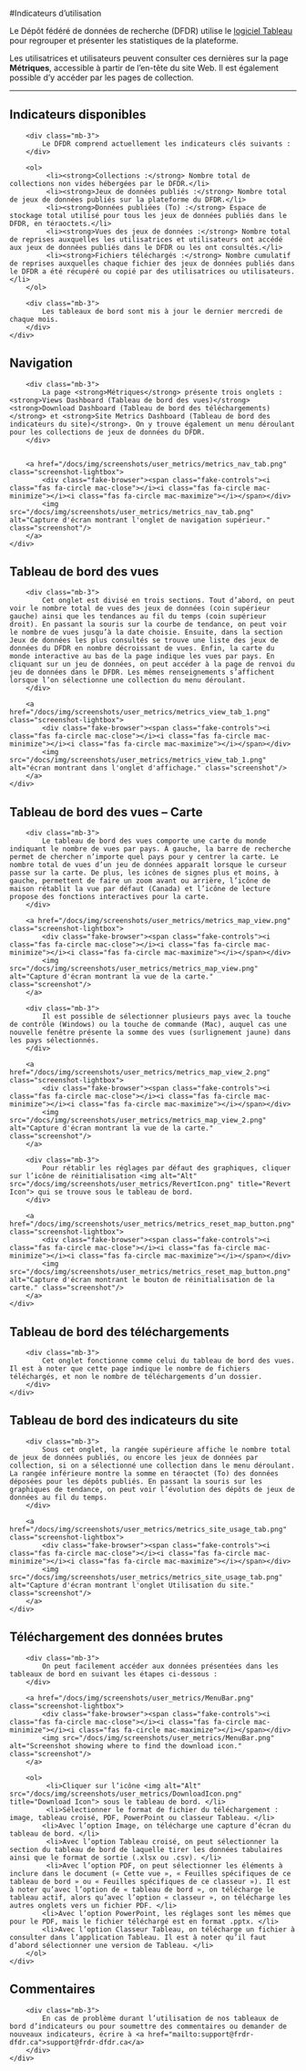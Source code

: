 ﻿#Indicateurs d’utilisation

Le Dépôt fédéré de données de recherche (DFDR) utilise le [logiciel Tableau](https://www.tableau.com/fr-ca/why-tableau/what-is-tableau)
pour regrouper et présenter les statistiques de la plateforme.

Les utilisatrices et utilisateurs peuvent consulter ces dernières sur la page <strong>Métriques</strong>, accessible à partir de
l’en-tête du site Web. Il est également possible d’y accéder par les pages de collection.

<hr />

<div class="card-shadow mb-3">
    <div class="card-body">
        <h2 id="indicateurs-disponibles">Indicateurs disponibles</h2>

        <div class="mb-3">
            Le DFDR comprend actuellement les indicateurs clés suivants :
        </div>

        <ol>
             <li><strong>Collections :</strong> Nombre total de collections non vides hébergées par le DFDR.</li>
             <li><strong>Jeux de données publiés :</strong> Nombre total de jeux de données publiés sur la plateforme du DFDR.</li>
             <li><strong>Données publiées (To) :</strong> Espace de stockage total utilisé pour tous les jeux de données publiés dans le DFDR, en téraoctets.</li>
             <li><strong>Vues des jeux de données :</strong> Nombre total de reprises auxquelles les utilisatrices et utilisateurs ont accédé aux jeux de données publiés dans le DFDR ou les ont consultés.</li>
             <li><strong>Fichiers téléchargés :</strong> Nombre cumulatif de reprises auxquelles chaque fichier des jeux de données publiés dans le DFDR a été récupéré ou copié par des utilisatrices ou utilisateurs.</li>
        </ol>

        <div class="mb-3">
            Les tableaux de bord sont mis à jour le dernier mercredi de chaque mois.
        </div>
    </div>
</div>

<div class="card-shadow mb-3">
    <div class="card-body">
        <h2 id="navigation">Navigation</h2>

        <div class="mb-3">
            La page <strong>Métriques</strong> présente trois onglets : <strong>Views Dashboard (Tableau de bord des vues)</strong> <strong>Download Dashboard (Tableau de bord des téléchargements)</strong> et <strong>Site Metrics Dashboard (Tableau de bord des indicateurs du site)</strong>. On y trouve également un menu déroulant pour les collections de jeux de données du DFDR.
        </div>


        <a href="/docs/img/screenshots/user_metrics/metrics_nav_tab.png" class="screenshot-lightbox">
            <div class="fake-browser"><span class="fake-controls"><i class="fas fa-circle mac-close"></i><i class="fas fa-circle mac-minimize"></i><i class="fas fa-circle mac-maximize"></i></span></div>
            <img src="/docs/img/screenshots/user_metrics/metrics_nav_tab.png" alt="Capture d'écran montrant l'onglet de navigation supérieur." class="screenshot"/>
        </a>
    </div>
</div>

<div class="card-shadow mb-3">
    <div class="card-body">
        <h2 id="tableau-de-bord-des-vues">Tableau de bord des vues</h2>

        <div class="mb-3">
            Cet onglet est divisé en trois sections. Tout d’abord, on peut voir le nombre total de vues des jeux de données (coin supérieur gauche) ainsi que les tendances au fil du temps (coin supérieur droit). En passant la souris sur la courbe de tendance, on peut voir le nombre de vues jusqu’à la date choisie. Ensuite, dans la section Jeux de données les plus consultés se trouve une liste des jeux de données du DFDR en nombre décroissant de vues. Enfin, la carte du monde interactive au bas de la page indique les vues par pays. En cliquant sur un jeu de données, on peut accéder à la page de renvoi du jeu de données dans le DFDR. Les mêmes renseignements s’affichent lorsque l’on sélectionne une collection du menu déroulant.
        </div>

        <a href="/docs/img/screenshots/user_metrics/metrics_view_tab_1.png" class="screenshot-lightbox">
            <div class="fake-browser"><span class="fake-controls"><i class="fas fa-circle mac-close"></i><i class="fas fa-circle mac-minimize"></i><i class="fas fa-circle mac-maximize"></i></span></div>
            <img src="/docs/img/screenshots/user_metrics/metrics_view_tab_1.png" alt="écran montrant dans l'onglet d'affichage." class="screenshot"/>
        </a>
    </div>
</div>

<div class="card-shadow mb-3">
    <div class="card-body">
        <h2 id="tableau-de-bord-des-vues-carte">Tableau de bord des vues – Carte</h2>

        <div class="mb-3">
            Le tableau de bord des vues comporte une carte du monde indiquant le nombre de vues par pays. À gauche, la barre de recherche permet de chercher n’importe quel pays pour y centrer la carte. Le nombre total de vues d’un jeu de données apparaît lorsque le curseur passe sur la carte. De plus, les icônes de signes plus et moins, à gauche, permettent de faire un zoom avant ou arrière, l’icône de maison rétablit la vue par défaut (Canada) et l’icône de lecture propose des fonctions interactives pour la carte.
        </div>

        <a href="/docs/img/screenshots/user_metrics/metrics_map_view.png" class="screenshot-lightbox">
            <div class="fake-browser"><span class="fake-controls"><i class="fas fa-circle mac-close"></i><i class="fas fa-circle mac-minimize"></i><i class="fas fa-circle mac-maximize"></i></span></div>
            <img src="/docs/img/screenshots/user_metrics/metrics_map_view.png" alt="Capture d'écran montrant la vue de la carte." class="screenshot"/>
        </a>

        <div class="mb-3">
            Il est possible de sélectionner plusieurs pays avec la touche de contrôle (Windows) ou la touche de commande (Mac), auquel cas une nouvelle fenêtre présente la somme des vues (surlignement jaune) dans les pays sélectionnés.
        </div>

        <a href="/docs/img/screenshots/user_metrics/metrics_map_view_2.png" class="screenshot-lightbox">
            <div class="fake-browser"><span class="fake-controls"><i class="fas fa-circle mac-close"></i><i class="fas fa-circle mac-minimize"></i><i class="fas fa-circle mac-maximize"></i></span></div>
            <img src="/docs/img/screenshots/user_metrics/metrics_map_view_2.png" alt="Capture d'écran montrant la vue de la carte." class="screenshot"/>
        </a>

        <div class="mb-3">
            Pour rétablir les réglages par défaut des graphiques, cliquer sur l’icône de réinitialisation <img alt="Alt" src="/docs/img/screenshots/user_metrics/RevertIcon.png" title="Revert Icon"> qui se trouve sous le tableau de bord.
        </div>

        <a href="/docs/img/screenshots/user_metrics/metrics_reset_map_button.png" class="screenshot-lightbox">
            <div class="fake-browser"><span class="fake-controls"><i class="fas fa-circle mac-close"></i><i class="fas fa-circle mac-minimize"></i><i class="fas fa-circle mac-maximize"></i></span></div>
            <img src="/docs/img/screenshots/user_metrics/metrics_reset_map_button.png" alt="Capture d'écran montrant le bouton de réinitialisation de la carte." class="screenshot"/>
        </a>
    </div>
</div>

<div class="card-shadow mb-3">
    <div class="card-body">
        <h2 id="tableau-de-bord-des-telechargements">Tableau de bord des téléchargements</h2>

        <div class="mb-3">
            Cet onglet fonctionne comme celui du tableau de bord des vues. Il est à noter que cette page indique le nombre de fichiers téléchargés, et non le nombre de téléchargements d’un dossier.
        </div>
    </div>
</div>

<div class="card-shadow mb-3">
    <div class="card-body">
        <h2 id="tableau-de-bord-des-indicateurs-du-site">Tableau de bord des indicateurs du site</h2>

        <div class="mb-3">
            Sous cet onglet, la rangée supérieure affiche le nombre total de jeux de données publiés, ou encore les jeux de données par collection, si on a sélectionné une collection dans le menu déroulant. La rangée inférieure montre la somme en téraoctet (To) des données déposées pour les dépôts publiés. En passant la souris sur les graphiques de tendance, on peut voir l’évolution des dépôts de jeux de données au fil du temps.
        </div>

        <a href="/docs/img/screenshots/user_metrics/metrics_site_usage_tab.png" class="screenshot-lightbox">
            <div class="fake-browser"><span class="fake-controls"><i class="fas fa-circle mac-close"></i><i class="fas fa-circle mac-minimize"></i><i class="fas fa-circle mac-maximize"></i></span></div>
            <img src="/docs/img/screenshots/user_metrics/metrics_site_usage_tab.png" alt="Capture d'écran montrant l'onglet Utilisation du site." class="screenshot"/>
        </a>
    </div>
</div>

<div class="card-shadow mb-3">
    <div class="card-body">
        <h2 id="telechargement-des-donnees-brutes">Téléchargement des données brutes</h2>

        <div class="mb-3">
            On peut facilement accéder aux données présentées dans les tableaux de bord en suivant les étapes ci-dessous :
        </div>

        <a href="/docs/img/screenshots/user_metrics/MenuBar.png" class="screenshot-lightbox">
            <div class="fake-browser"><span class="fake-controls"><i class="fas fa-circle mac-close"></i><i class="fas fa-circle mac-minimize"></i><i class="fas fa-circle mac-maximize"></i></span></div>
            <img src="/docs/img/screenshots/user_metrics/MenuBar.png" alt="Screenshot showing where to find the download icon." class="screenshot"/>
        </a>

        <ol>
             <li>Cliquer sur l’icône <img alt="Alt" src="/docs/img/screenshots/user_metrics/DownloadIcon.png" title="Download Icon"> sous le tableau de bord. </li>
             <li>Sélectionner le format de fichier du téléchargement : image, tableau croisé, PDF, PowerPoint ou classeur Tableau. </li>
            <li>Avec l’option Image, on télécharge une capture d’écran du tableau de bord. </li>
             <li>Avec l’option Tableau croisé, on peut sélectionner la section du tableau de bord de laquelle tirer les données tabulaires ainsi que le format de sortie (.xlsx ou .csv). </li>
             <li>Avec l’option PDF, on peut sélectionner les éléments à inclure dans le document (« Cette vue », « Feuilles spécifiques de ce tableau de bord » ou « Feuilles spécifiques de ce classeur »). Il est à noter qu’avec l’option de « tableau de bord », on télécharge le tableau actif, alors qu’avec l’option « classeur », on télécharge les autres onglets vers un fichier PDF. </li>
            <li>Avec l’option PowerPoint, les réglages sont les mêmes que pour le PDF, mais le fichier téléchargé est en format .pptx. </li>
            <li>Avec l’option Classeur Tableau, on télécharge un fichier à consulter dans l’application Tableau. Il est à noter qu’il faut d’abord sélectionner une version de Tableau. </li>
        </ol>
    </div>
</div>

<div class="card-shadow mb-3">
    <div class="card-body">
        <h2 id="commentaires">Commentaires</h2>

        <div class="mb-3">
            En cas de problème durant l’utilisation de nos tableaux de bord d’indicateurs ou pour soumettre des commentaires ou demander de nouveaux indicateurs, écrire à <a href="mailto:support@frdr-dfdr.ca">support@frdr-dfdr.ca</a>
        </div>
    </div>
</div>

